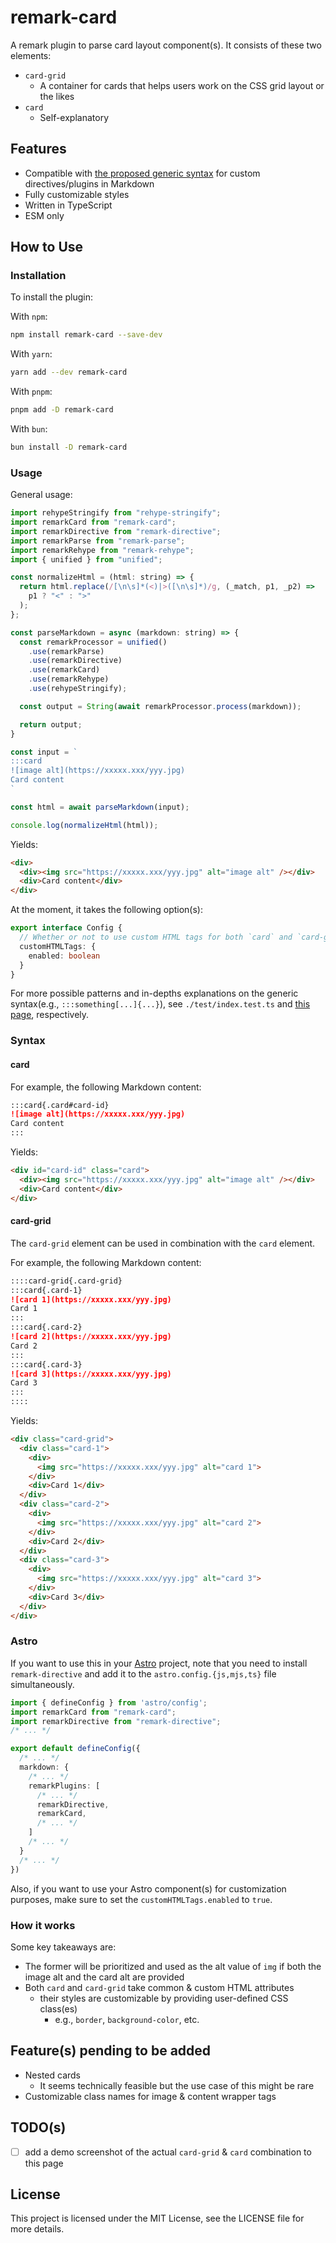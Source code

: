 # remark-card

A remark plugin to parse card layout component(s). It consists of these two elements:

- `card-grid`
  - A container for cards that helps users work on the CSS grid layout or the likes
- `card`
  - Self-explanatory

## Features

- Compatible with [the proposed generic syntax](https://talk.commonmark.org/t/generic-directives-plugins-syntax/444/1) for custom directives/plugins in Markdown
- Fully customizable styles
- Written in TypeScript
- ESM only

## How to Use

### Installation

To install the plugin:

With `npm`:

```bash
npm install remark-card --save-dev
```

With `yarn`:

```bash
yarn add --dev remark-card
```

With `pnpm`:

```bash
pnpm add -D remark-card
```

With `bun`:

```bash
bun install -D remark-card
```

### Usage

General usage:

```js
import rehypeStringify from "rehype-stringify";
import remarkCard from "remark-card";
import remarkDirective from "remark-directive";
import remarkParse from "remark-parse";
import remarkRehype from "remark-rehype";
import { unified } from "unified";

const normalizeHtml = (html: string) => {
  return html.replace(/[\n\s]*(<)|>([\n\s]*)/g, (_match, p1, _p2) =>
    p1 ? "<" : ">"
  );
};

const parseMarkdown = async (markdown: string) => {
  const remarkProcessor = unified()
    .use(remarkParse)
    .use(remarkDirective)
    .use(remarkCard)
    .use(remarkRehype)
    .use(rehypeStringify);

  const output = String(await remarkProcessor.process(markdown));

  return output;
}

const input = `
:::card
![image alt](https://xxxxx.xxx/yyy.jpg)
Card content
`

const html = await parseMarkdown(input);

console.log(normalizeHtml(html));
```

Yields:

```html
<div>
  <div><img src="https://xxxxx.xxx/yyy.jpg" alt="image alt" /></div>
  <div>Card content</div>
</div>
```

At the moment, it takes the following option(s):

```ts
export interface Config {
  // Whether or not to use custom HTML tags for both `card` and `card-grid`. By default, it's set to `false`.
  customHTMLTags: {
    enabled: boolean
  }
}
```

For more possible patterns and in-depths explanations on the generic syntax(e.g., `:::something[...]{...}`), see `./test/index.test.ts` and [this page](https://talk.commonmark.org/t/generic-directives-plugins-syntax/444/1), respectively.

### Syntax

#### card

For example, the following Markdown content:

```markdown
:::card{.card#card-id}
![image alt](https://xxxxx.xxx/yyy.jpg)
Card content
:::
```

Yields:

```html
<div id="card-id" class="card">
  <div><img src="https://xxxxx.xxx/yyy.jpg" alt="image alt" /></div>
  <div>Card content</div>
</div>
```

#### card-grid

The `card-grid` element can be used in combination with the `card` element.

For example, the following Markdown content:

```markdown
::::card-grid{.card-grid}
:::card{.card-1}
![card 1](https://xxxxx.xxx/yyy.jpg)
Card 1
:::
:::card{.card-2}
![card 2](https://xxxxx.xxx/yyy.jpg)
Card 2
:::
:::card{.card-3}
![card 3](https://xxxxx.xxx/yyy.jpg)
Card 3
:::
::::
```

Yields:

```html
<div class="card-grid">
  <div class="card-1">
    <div>
      <img src="https://xxxxx.xxx/yyy.jpg" alt="card 1">
    </div>
    <div>Card 1</div>
  </div>
  <div class="card-2">
    <div>
      <img src="https://xxxxx.xxx/yyy.jpg" alt="card 2">
    </div>
    <div>Card 2</div>
  </div>
  <div class="card-3">
    <div>
      <img src="https://xxxxx.xxx/yyy.jpg" alt="card 3">
    </div>
    <div>Card 3</div>
  </div>
</div>
```

### Astro

If you want to use this in your [Astro](https://astro.build/) project, note that you need to install `remark-directive` and add it to the `astro.config.{js,mjs,ts}` file simultaneously.

```ts title="astro.config.ts"
import { defineConfig } from 'astro/config';
import remarkCard from "remark-card";
import remarkDirective from "remark-directive";
/* ... */

export default defineConfig({
  /* ... */
  markdown: {
    /* ... */
    remarkPlugins: [
      /* ... */
      remarkDirective,
      remarkCard,
      /* ... */
    ]
    /* ... */
  }
  /* ... */
})
```

Also, if you want to use your Astro component(s) for customization purposes, make sure to set the `customHTMLTags.enabled` to `true`.

### How it works

Some key takeaways are:

- The former will be prioritized and used as the alt value of `img` if both the image alt and the card alt are provided
- Both `card` and `card-grid` take common & custom HTML attributes
  - their styles are customizable by providing user-defined CSS class(es)
    - e.g., `border`, `background-color`, etc.

## Feature(s) pending to be added

- Nested cards
  - It seems technically feasible but the use case of this might be rare
- Customizable class names for image & content wrapper tags

## TODO(s)

- [ ] add a demo screenshot of the actual `card-grid` & `card` combination to this page

## License

This project is licensed under the MIT License, see the LICENSE file for more details.

